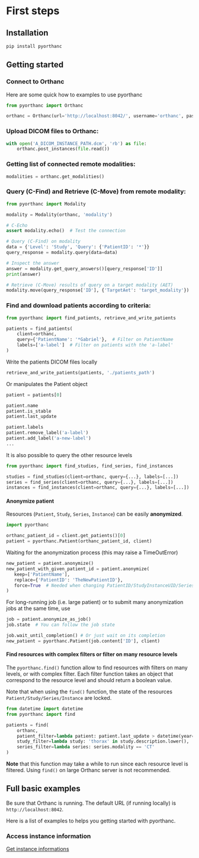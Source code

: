 # First steps

## Installation
```bash
pip install pyorthanc
```
## Getting started 
### Connect to Orthanc
Here are some quick how to examples to use pyorthanc
```python
from pyorthanc import Orthanc

orthanc = Orthanc(url='http://localhost:8042/', username='orthanc', password='orthanc')
```

### Upload DICOM files to Orthanc:
```python
with open('A_DICOM_INSTANCE_PATH.dcm', 'rb') as file:
    orthanc.post_instances(file.read())
```
### Getting list of connected remote modalities:
```python
modalities = orthanc.get_modalities()
```
### Query (C-Find) and Retrieve (C-Move) from remote modality:

```python
from pyorthanc import Modality

modality = Modality(orthanc, 'modality')

# C-Echo
assert modality.echo()  # Test the connection

# Query (C-Find) on modality
data = {'Level': 'Study', 'Query': {'PatientID': '*'}}
query_response = modality.query(data=data)

# Inspect the answer
answer = modality.get_query_answers()[query_response['ID']]
print(answer)

# Retrieve (C-Move) results of query on a target modality (AET)
modality.move(query_response['ID'], {'TargetAet': 'target_modality'})
```

### Find and download patients according to criteria:
```python
from pyorthanc import find_patients, retrieve_and_write_patients

patients = find_patients(
    client=orthanc,
    query={'PatientName': '*Gabriel'},  # Filter on PatientName
    labels=['a-label']  # Filter on patients with the 'a-label'
)
```

Write the patients DICOM files locally
```python
retrieve_and_write_patients(patients, './patients_path')
```
Or manipulates the Patient object
```python
patient = patients[0]

patient.name
patient.is_stable
patient.last_update

patient.labels
patient.remove_label('a-label')
patient.add_label('a-new-label')
...
```

It is also possible to query the other resource levels
```python
from pyorthanc import find_studies, find_series, find_instances

studies = find_studies(client=orthanc, query={...}, labels=[...])
series = find_series(client=orthanc, query={...}, labels=[...])
instances = find_instances(client=orthanc, query={...}, labels=[...])
```

#### Anonymize patient
Resources (`Patient`, `Study`, `Series`, `Instance`) can be easily __anonymized__.
```python
import pyorthanc

orthanc_patient_id = client.get_patients()[0]
patient = pyorthanc.Patient(orthanc_patient_id, client)
```
Waiting for the anonymization process (this may raise a TimeOutError)
```python
new_patient = patient.anonymize()
new_patient_with_given_patient_id = patient.anonymize(
   keep=['PatientName'],
   replace={'PatientID': 'TheNewPatientID'},
   force=True  # Needed when changing PatientID/StudyInstanceUID/SeriesInstanceUID/SOPInstanceUID
)
```
For long-running job (i.e. large patient) or to submit many anonymization jobs at the same time, use
```python
job = patient.anonymize_as_job()
job.state  # You can follow the job state

job.wait_until_completion() # Or just wait on its completion
new_patient = pyorthanc.Patient(job.content['ID'], client)
```

#### Find resources with complex filters or filter on many resource levels
The `pyorthanc.find()` function allow to find resources with filters on many levels,
or with complex filter. Each filter function takes an object that correspond to the resource level
and should return a boolean value.

Note that when using the `find()` function, the state of the resources `Patient/Study/Series/Instance` 
are locked.
```python
from datetime import datetime
from pyorthanc import find

patients = find(
    orthanc,
    patient_filter=lambda patient: patient.last_update > datetime(year=2023, month=10, day=1),
    study_filter=lambda study: 'thorax' in study.description.lower(),
    series_filter=lambda series: series.modality == 'CT'
)
```
__Note__ that this function may take a while to run since each resource level is filtered. 
Using `find()` on large Orthanc server is not recommended.


## Full basic examples

Be sure that Orthanc is running. The default URL (if running locally) is `http://localhost:8042`.

Here is a list of examples to helps you getting started with pyorthanc.

### Access instance information

[Get instance informations](https://github.com/ylemarechal/pyorthanc-examples/tree/main/basic/access_informations)
